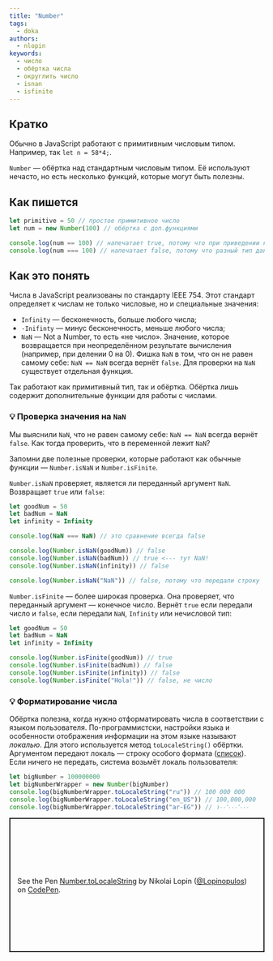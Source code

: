 ```yaml
---
title: "Number"
tags:
  - doka
authors:
  - nlopin
keywords:
  - число
  - обёртка числа
  - округлить число
  - isnan
  - isfinite
---
```


## Кратко

Обычно в JavaScript работают с примитивным числовым типом. Например, так `let n = 58*4;`.

`Number` — обёртка над стандартным числовым типом. Её используют нечасто, но есть несколько функций, которые могут быть полезны.

## Как пишется

```js
let primitive = 50 // простое примитивное число
let num = new Number(100) // обёртка с доп.функциями

console.log(num == 100) // напечатает true, потому что при приведении к числовому типу значения будут одинаковыми
console.log(num === 100) // напечатает false, потому что разный тип данных (обёртка vs примитив)
```

## Как это понять

Числа в JavaScript реализованы по стандарту IEEE 754. Этот стандарт определяет к числам не только числовые, но и специальные значения:

- `Infinity` — бесконечность, больше любого числа;
- `-Inifinty` — минус бесконечность, меньше любого числа;
- `NaN` — Not a Number, то есть «не число». Значение, которое возвращается при неопределённом результате вычисления (например, при делении 0 на 0). Фишка `NaN` в том, что он не равен самому себе: `NaN == NaN` всегда вернёт `false`. Для проверки на `NaN` существует отдельная функция.

Так работают как примитивный тип, так и обёртка. Обёртка лишь содержит дополнительные функции для работы с числами.

### 💡 Проверка значения на `NaN`

Мы выяснили `NaN`, что не равен самому себе: `NaN == NaN` всегда вернёт `false`. Как тогда проверить, что в переменной лежит `NaN`?

Запомни две полезные проверки, которые работают как обычные функции — `Number.isNaN` и `Number.isFinite`.

`Number.isNaN` проверяет, является ли переданный аргумент `NaN`. Возвращает `true` или `false`:

```js
let goodNum = 50
let badNum = NaN
let infinity = Infinity

console.log(NaN === NaN) // это сравнение всегда false

console.log(Number.isNaN(goodNum)) // false
console.log(Number.isNaN(badNum)) // true <--- тут NaN!
console.log(Number.isNaN(infinity)) // false

console.log(Number.isNaN("NaN")) // false, потому что передали строку
```

`Number.isFinite` — более широкая проверка. Она проверяет, что переданный аргумент — конечное число. Вернёт `true` если передали число и `false`, если передали `NaN`, `Infinity` или нечисловой тип:

```js
let goodNum = 50
let badNum = NaN
let infinity = Infinity

console.log(Number.isFinite(goodNum)) // true
console.log(Number.isFinite(badNum)) // false
console.log(Number.isFinite(infinity)) // false
console.log(Number.isFinite("Hola!")) // false, не число
```

### 💡 Форматирование числа

Обёртка полезна, когда нужно отформатировать числа в соответствии с языком пользователя. По-программистски, настройки языка и особенности отображения информации на этом языке называют _локалью_. Для этого используется метод `toLocaleString()` обёртки. Аргументом передают локаль — строку особого формата ([список](https://github.com/ladjs/i18n-locales)). Если ничего не передать, система возьмёт локаль пользователя:

```js
let bigNumber = 100000000
let bigNumberWrapper = new Number(bigNumber)
console.log(bigNumberWrapper.toLocaleString("ru")) // 100 000 000
console.log(bigNumberWrapper.toLocaleString("en_US")) // 100,000,000
console.log(bigNumberWrapper.toLocaleString("ar-EG")) // ١٠٠٬٠٠٠٬٠٠٠
```

<p class="codepen" data-height="265" data-theme-id="light" data-default-tab="js,result" data-user="Lopinopulos" data-slug-hash="orxXgx" style="height: 265px; box-sizing: border-box; display: flex; align-items: center; justify-content: center; border: 2px solid; margin: 1em 0; padding: 1em;" data-pen-title="Number.toLocaleString">
  <span>See the Pen <a href="https://codepen.io/Lopinopulos/pen/orxXgx">
  Number.toLocaleString</a> by Nikolai Lopin (<a href="https://codepen.io/Lopinopulos">@Lopinopulos</a>)
  on <a href="https://codepen.io">CodePen</a>.</span>
</p>
<script async src="https://static.codepen.io/assets/embed/ei.js"></script>

